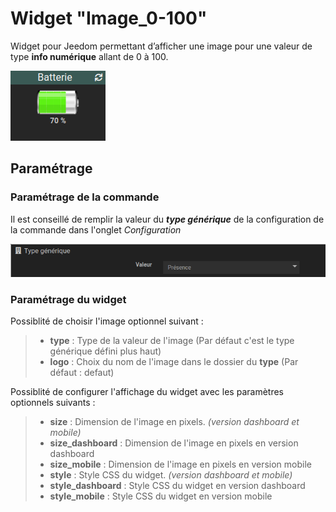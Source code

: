 # Widget "Image_0-100"

Widget pour Jeedom permettant d’afficher une image pour une valeur de type **info numérique** allant de 0 à 100.

![](../images/widget-image-0-100.png)


## Paramétrage

### Paramétrage de la commande

Il est conseillé de remplir la valeur du ***type générique*** de la configuration de la commande dans l'onglet *Configuration*

![](../images/type-generique.png)

### Paramétrage du widget

Possiblité de choisir l'image optionnel suivant :

> - **type** : Type de la valeur de l'image (Par défaut c'est le type générique défini plus haut)
> - **logo** : Choix du nom de l'image dans le dossier du **type** (Par défaut : defaut)

Possiblité de configurer l'affichage du widget avec les paramètres optionnels suivants :

> - **size** : Dimension de l'image en pixels. *(version dashboard et mobile)*
> - **size_dashboard** : Dimension de l'image en pixels en version dashboard
> - **size_mobile** : Dimension de l'image en pixels en version mobile
> - **style** : Style CSS du widget. *(version dashboard et mobile)*
> - **style_dashboard** : Style CSS du widget en version dashboard
> - **style_mobile** : Style CSS du widget en version mobile
